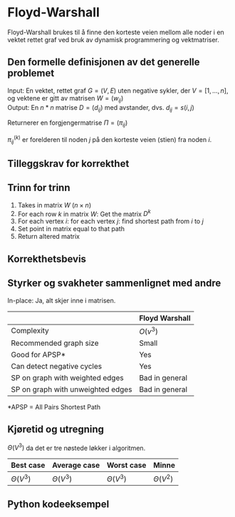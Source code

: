 # Floyd-Warshall
<!-- [K2] Forstå Floyd-Warshall -->

<!-- 
1. Kjenne den formelle definisjonen av det generelle problemet den løser
2. Kjenne til eventuelle tilleggskrav den stiller for å være korrekt
3. Vite hvordan den oppfører seg; kunne utføre algoritmen, trinn for trinn!
4. Forstå korrekthetsbeviset; hvordan og hvorfor virker algoritmen egentlig?
5. Kjenne til eventuelle styrker eller svakheter, sammenlignet med andre
6. Kjenne kjøretidene under ulike omstendigheter, og forstå utregningen
-->

Floyd-Warshall brukes til å finne den korteste veien mellom alle noder i en vektet rettet graf ved bruk av dynamisk programmering og vektmatriser.

## Den formelle definisjonen av det generelle problemet
<!-- Et problem er relasjonen mellom input og output -->

Input: En vektet, rettet graf $G=(V,E)$ uten negative sykler, der $V=[1,...,n]$, og vektene er gitt av matrisen $W=(w_{ij})$  
Output: En $n*n$ matrise $D=(d_{ij})$ med avstander, dvs. $d_{ij}=s(i,j)$

Returnerer en forgjengermatrise $\Pi=(\pi_{ij})$

$\pi^{(k)}_{ij}$ er forelderen til noden $j$ på den korteste veien (stien) fra noden $i$.

## Tilleggskrav for korrekthet
<!-- Korrekhet: algoritmer virker, gir det svaret den skal -->
<!-- Eks: Binary search må ha en sortert liste -->

## Trinn for trinn
<!-- Pseudokode med forklaring -->

1. Takes in matrix $W$ ($n \times n$)
2. For each row $k$ in matrix $W$: Get the matrix $D^{k}$
3. For each vertex $i$: for each vertex $j$: find shortest path from $i$ to $j$
4. Set point in matrix equal to that path
5. Return altered matrix

## Korrekthetsbevis

## Styrker og svakheter sammenlignet med andre

In-place: Ja, alt skjer inne i matrisen.

|                                   | Floyd Warshall |
|-----------------------------------|----------------|
| Complexity                        | $O(v^3)$       |
| Recommended graph size            | Small          |
| Good for APSP*                    | Yes            |
| Can detect negative cycles        | Yes            |
| SP on graph with weighted edges   | Bad in general |
| SP on graph with unweighted edges | Bad in general |

*APSP = All Pairs Shortest Path

## Kjøretid og utregning
<!-- Under ulike omstendigheter -->

$\Theta(V^3)$ da det er tre nøstede løkker i algoritmen.

Best case | Average case | Worst case | Minne
---------|----------|---------|---------
 $\Theta(V^3)$ | $\Theta(V^3)$ | $\Theta(V^3)$ | $\Theta(V^2)$

## Python kodeeksempel
